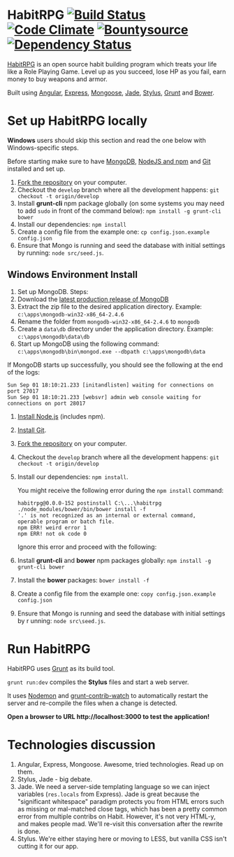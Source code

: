 HabitRPG [![Build Status](https://travis-ci.org/HabitRPG/habitrpg.png?branch=develop)](https://travis-ci.org/HabitRPG/habitrpg) [![Code Climate](https://codeclimate.com/github/HabitRPG/habitrpg.png)](https://codeclimate.com/github/HabitRPG/habitrpg) [![Bountysource](https://api.bountysource.com/badge/tracker?tracker_id=68393)](https://www.bountysource.com/trackers/68393-habitrpg?utm_source=68393&utm_medium=shield&utm_campaign=TRACKER_BADGE) [![Dependency Status](https://gemnasium.com/HabitRPG/habitrpg.svg)](https://gemnasium.com/HabitRPG/habitrpg)
===============

[HabitRPG](https://habitrpg.com) is an open source habit building program which treats your life like a Role Playing Game. Level up as you succeed, lose HP as you fail, earn money to buy weapons and armor.

Built using [Angular](http://angularjs.org/), [Express](http://expressjs.com/), [Mongoose](http://mongoosejs.com/), [Jade](http://jade-lang.com/), [Stylus](http://learnboost.github.io/stylus/), [Grunt](http://gruntjs.com/) and [Bower](http://bower.io/).

# Set up HabitRPG locally

**Windows** users should skip this section and read the one below with Windows-specific steps.

Before starting make sure to have [MongoDB](http://www.mongodb.org/), [NodeJS and npm](http://nodejs.org/) and [Git](https://help.github.com/articles/set-up-git) installed and set up.

1. [Fork the repository](https://help.github.com/articles/fork-a-repo) on your computer.
1. Checkout the `develop` branch where all the development happens:
`git checkout -t origin/develop`
1. Install **grunt-cli** npm package globally (on some systems you may need to add `sudo` in front of the command below):
`npm install -g grunt-cli bower`
1. Install our dependencies: `npm install`
1. Create a config file from the example one:
`cp config.json.example config.json`
1. Ensure that Mongo is running and seed the database with initial settings by running:
`node src/seed.js`.

##  Windows Environment Install

1. Set up MongoDB.  Steps:
  1.  Download the [latest production release of MongoDB](http://www.mongodb.org/downloads)
  1.  Extract the zip file to the desired application directory. Example: `c:\apps\mongodb-win32-x86_64-2.4.6`
  1.  Rename the folder from `mongodb-win32-x86_64-2.4.6` to `mongodb`
  1.  Create a `data\db` directory under the application directory. Example: `c:\apps\mongodb\data\db`
  1.  Start up MongoDB using the following command: `c:\apps\mongodb\bin\mongod.exe --dbpath c:\apps\mongodb\data`

  If MongoDB starts up successfully, you should see the following at the end of the logs:

  ```
  Sun Sep 01 18:10:21.233 [initandlisten] waiting for connections on port 27017
  Sun Sep 01 18:10:21.233 [websvr] admin web console waiting for connections on port 28017
  ```

1. [Install Node.js](http://nodejs.org/download/) (includes npm).
1. [Install Git](https://help.github.com/articles/set-up-git).
1. [Fork the repository](https://help.github.com/articles/fork-a-repo) on your computer.
1. Checkout the `develop` branch where all the development happens:
`git checkout -t origin/develop`
1. Install our dependencies: `npm install`.

    You might receive the following error during the `npm install` command:

    ```
    habitrpg@0.0.0-152 postinstall C:\...\habitrpg
    ./node_modules/bower/bin/bower install -f
    '.' is not recognized as an internal or external command,
    operable program or batch file.
    npm ERR! weird error 1
    npm ERR! not ok code 0
    ```
    Ignore this error and proceed with the following:

1. Install **grunt-cli** and **bower** npm packages globally:
`npm install -g grunt-cli bower`
1. Install the **bower** packages:
`bower install -f`
1. Create a config file from the example one:
`copy config.json.example config.json`
1. Ensure that Mongo is running and seed the database with initial settings by r
unning:
`node src\seed.js`.

# Run HabitRPG

HabitRPG uses [Grunt](http://gruntjs.com) as its build tool.

`grunt run:dev` compiles the **Stylus** files and start a web server.

It uses [Nodemon](https://github.com/remy/nodemon) and [grunt-contrib-watch](https://github.com/gruntjs/grunt-contrib-watch) to automatically restart the server and re-compile the files when a change is detected.

**Open a browser to URL http://localhost:3000 to test the application!**

# Technologies discussion

1. Angular, Express, Mongoose. Awesome, tried technologies. Read up on them.
1. Stylus, Jade - big debate.
  1. Jade. We need a server-side templating language so we can inject variables (`res.locals` from Express). Jade is great
     because the "significant whitespace" paradigm protects you from HTML errors such as missing or mal-matched close tags,
     which has been a pretty common error from multiple contribs on Habit. However, it's not very HTML-y, and makes people mad.
     We'll re-visit this conversation after the rewrite is done.
  1. Stylus. We're either staying here or moving to LESS, but vanilla CSS isn't cutting it for our app.
